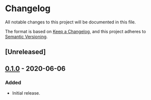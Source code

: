 # Changelog
All notable changes to this project will be documented in this file.

The format is based on [Keep a Changelog](https://keepachangelog.com/en/1.0.0/),
and this project adheres to [Semantic Versioning](https://semver.org/spec/v2.0.0.html).

## [Unreleased]

## [0.1.0] - 2020-06-06
### Added
- Initial release.

[0.1.0]: https://github.com/my-jam-store/stripe-payments-server/releases/tag/0.1.0
